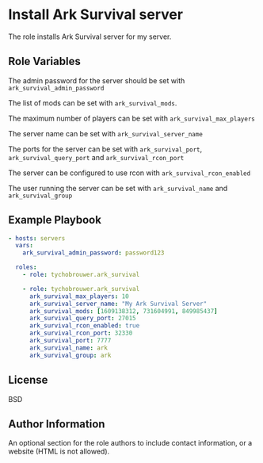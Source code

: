 Install Ark Survival server
=========

The role installs Ark Survival server for my server.

Role Variables
--------------

The admin password for the server should be set with ```ark_survival_admin_password```

The list of mods can be set with ```ark_survival_mods```.

The maximum number of players can be set with ```ark_survival_max_players```

The server name can be set with ```ark_survival_server_name```

The ports for the server can be set with ```ark_survival_port```, ```ark_survival_query_port``` and ```ark_survival_rcon_port```

The server can be configured to use rcon with ```ark_survival_rcon_enabled```

The user running the server can be set with ```ark_survival_name``` and ```ark_survival_group```

Example Playbook
----------------

```yaml
- hosts: servers
  vars:
    ark_survival_admin_password: password123

  roles:
    - role: tychobrouwer.ark_survival

    - role: tychobrouwer.ark_survival
      ark_survival_max_players: 10
      ark_survival_server_name: "My Ark Survival Server"
      ark_survival_mods: [1609138312, 731604991, 849985437]
      ark_survival_query_port: 27015
      ark_survival_rcon_enabled: true
      ark_survival_rcon_port: 32330
      ark_survival_port: 7777
      ark_survival_name: ark
      ark_survival_group: ark

```

License
-------

BSD

Author Information
------------------

An optional section for the role authors to include contact information, or a website (HTML is not allowed).
